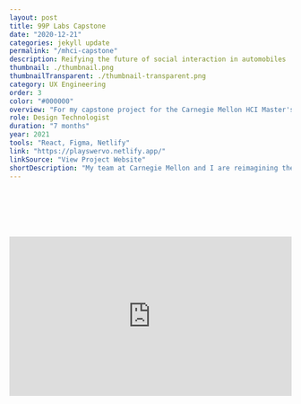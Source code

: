 ```yaml
---
layout: post
title: 99P Labs Capstone
date: "2020-12-21"
categories: jekyll update
permalink: "/mhci-capstone"
description: Reifying the future of social interaction in automobiles
thumbnail: ./thumbnail.png
thumbnailTransparent: ./thumbnail-transparent.png
category: UX Engineering
order: 3
color: "#000000"
overview: "For my capstone project for the Carnegie Mellon HCI Master's program, I'm working with a team of researchers and designers to reimagine the future of social interaction in automobiles with our client, 99P Labs. We are currently halfway through the project, having just concluded our major primary and secondary research efforts. To showcase our work so far, I designed and implemented a responsive project website. Moving into the summer, I'm exicted to put both my technical and design skills to work in building prototypes that enable more meaningful social interactions for families in the car. Check out our project teaser video below!"
role: Design Technologist
duration: "7 months"
year: 2021
tools: "React, Figma, Netlify"
link: "https://playswervo.netlify.app/"
linkSource: "View Project Website"
shortDescription: "My team at Carnegie Mellon and I are reimagining the future of social interaction in automobiles. We are halfway through the project, and to showcase our work so far, I designed and implemented a responsive project website using Figma and React."
---
```


<!-- TODO: video from presentation clip -->
<!-- TODO: update blurb -->
<div class="kg-image" style="margin-top:100px;padding:56.25% 0 0 0;position:relative;"><iframe src="https://player.vimeo.com/video/547798818?badge=0&amp;autopause=0&amp;player_id=0&amp;app_id=58479" frameborder="0" allow="autoplay; fullscreen; picture-in-picture" allowfullscreen style="position:absolute;top:0;left:0;width:100%;height:100%;" title="Are We There Yet?"></iframe></div><script src="https://player.vimeo.com/api/player.js"></script>
